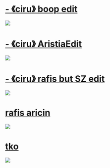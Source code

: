 # [-         《ciru》 boop edit](https://drive.google.com/file/d/10f6ZyrybyT5S0u4NYtW33oFPFBTuuwqm/view?usp=share_link)
![](https://i.imgur.com/A7i9w9c.jpeg)


# [-         《ciru》 AristiaEdit](https://drive.google.com/file/d/1Ms0K9-Lp3ch7vLYH-vCKsOLtCG8-Mr1f/view?usp=sharing)
![](https://i.imgur.com/DU3oeGa.png)


# [-         《ciru》 rafis but SZ edit](https://drive.google.com/file/d/1UHH3PvbKZ2ARcrV0fihLfkX1_8sj_KNS/view?usp=share_link)
![](https://i.imgur.com/pQoVNG3.jpeg)


# [rafis aricin](https://drive.google.com/file/d/1hbrF_gHu5qino5XAyRoj0JKtH_DoglSp/view?usp=sharing)
![](https://i.imgur.com/Nztctn0.jpeg)


# [tko](https://drive.google.com/file/d/1L3QFk5WumHTnCHz-uK4wajqreE11G3qq/view?usp=share_link)
![](https://i.imgur.com/fh5FX8K.jpeg)

